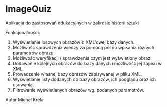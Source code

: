# ImageQuiz
Aplikacja do zastosowań edukacyjnych w zakresie historii sztuki

Funkcjonalności:
1. Wyświetlanie losowych obrazów z XML'owej bazy danych.
2. Możliwość sprawdzenia wiedzy za pomocą pół do wpisania różnych parametrów obrazu.
3. Możliwość weryfikacji / sprawdzenia czym jest wyświetlony obraz.
4. Dodawanie kolejnych obrazów do bazy danych i możliwość jej zapisu w XML.
5. Prowadzenie własnej bazy obrazów zapisywanej w pliku XML.
6. Wyświetlanie listy dodanych do bazy obrazów, ich podglądu oraz ich usuwania.
7. Filtrowanie wyświetlanych obrazów wg. podanych parametrów.

Autor Michał Krela.
